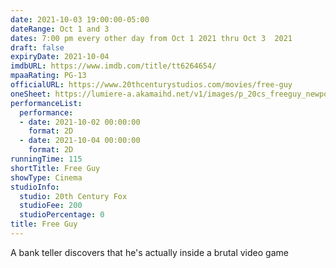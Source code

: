 ```yaml
---
date: 2021-10-03 19:00:00-05:00
dateRange: Oct 1 and 3
dates: 7:00 pm every other day from Oct 1 2021 thru Oct 3  2021
draft: false
expiryDate: 2021-10-04
imdbURL: https://www.imdb.com/title/tt6264654/
mpaaRating: PG-13
officialURL: https://www.20thcenturystudios.com/movies/free-guy
oneSheet: https://lumiere-a.akamaihd.net/v1/images/p_20cs_freeguy_newposter_21424_0e018134.jpeg
performanceList:
  performance:
  - date: 2021-10-02 00:00:00
    format: 2D
  - date: 2021-10-04 00:00:00
    format: 2D
runningTime: 115
shortTitle: Free Guy
showType: Cinema
studioInfo:
  studio: 20th Century Fox
  studioFee: 200
  studioPercentage: 0
title: Free Guy
---
```


A bank teller discovers that he's actually inside a brutal video game